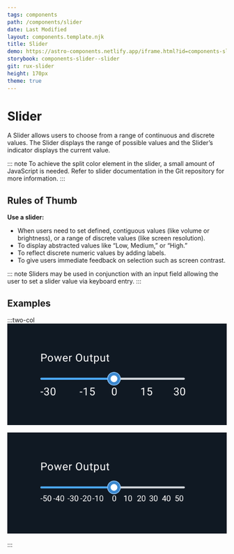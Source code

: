 ```yaml
---
tags: components
path: /components/slider
date: Last Modified
layout: components.template.njk
title: Slider
demo: https://astro-components.netlify.app/iframe.html?id=components-slider--slider&viewMode=story
storybook: components-slider--slider
git: rux-slider
height: 170px
theme: true
---
```


# Slider

A Slider allows users to choose from a range of continuous and discrete values. The Slider displays the range of possible values and the Slider’s indicator displays the current value.

::: note
To achieve the split color element in the slider, a small amount of JavaScript is needed. Refer to slider documentation in the Git repository for more information.
:::

## Rules of Thumb

**Use a slider:**

- When users need to set defined, contiguous values (like volume or brightness), or a range of discrete values (like screen resolution).
- To display abstracted values like “Low, Medium,” or “High.”
- To reflect discrete numeric values by adding labels.
- To give users immediate feedback on selection such as screen contrast.

::: note
Sliders may be used in conjunction with an input field allowing the user to set a slider value via keyboard entry.
:::

## Examples

:::two-col
![Do: If adding labels, only use the minimal amount necessary to indicate the values.](/img/components/slider-do-1.png "Do: If adding labels, only use the minimal amount necessary to indicate the values.")

![Don’t: Excessive labels clutter the design.](/img/components/slider-dont-1.png "Don’t: Excessive labels clutter the design.")

:::
